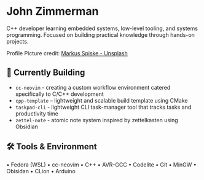 # John Zimmerman

C++ developer learning embedded systems, low-level tooling, and systems programming. Focused on building practical knowledge through hands-on projects.

Profile Picture credit: [Markus Spiske - Unsplash](https://unsplash.com/@markusspiske)


## 🔧 Currently Building

* `cc-neovim` - creating a custom workflow environment catered specifically to C/C++ development
* `cpp-template` – lightweight and scalable build template using CMake
* `taskpad-cli` - lightweight CLI task-manager tool that tracks tasks and productivity time
* `zettel-note` - atomic note system inspired by zettelkasten using Obsidian


## 🛠️ Tools & Environment

 • Fedora (WSL) • cc-neovim • C++ • AVR-GCC • Codelite • Git • MinGW • Obisidan  • CLion • Arduino
